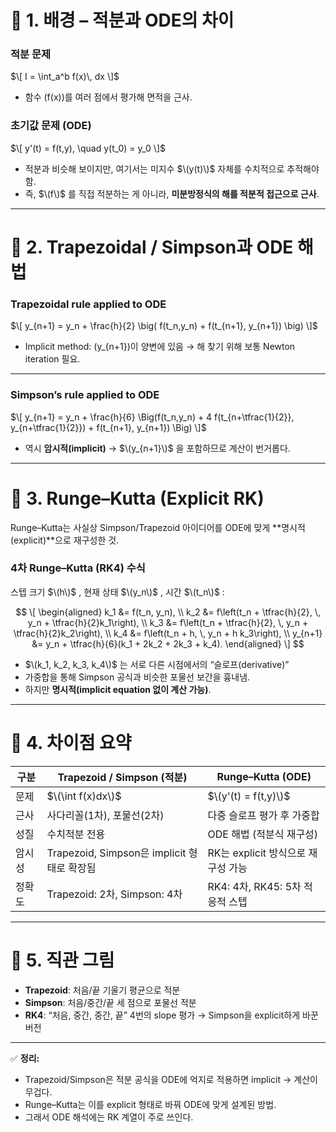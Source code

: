 # 📘 1. 배경 – 적분과 ODE의 차이

### 적분 문제

$\[ I = \int_a^b f(x)\, dx \]$

- 함수 \(f(x)\)를 여러 점에서 평가해 면적을 근사.


### 초기값 문제 (ODE)

$\[ y'(t) = f(t,y), \quad y(t_0) = y_0 \]$

- 적분과 비슷해 보이지만, 여기서는 미지수 $\(y(t)\)$ 자체를 수치적으로 추적해야 함.  
- 즉, $\(f\)$ 를 직접 적분하는 게 아니라, **미분방정식의 해를 적분적 접근으로 근사**.

---

# 📘 2. Trapezoidal / Simpson과 ODE 해법

### Trapezoidal rule applied to ODE

$\[ y_{n+1} = y_n + \frac{h}{2} \big( f(t_n,y_n) + f(t_{n+1}, y_{n+1}) \big) \]$

- Implicit method: \(y_{n+1}\)이 양변에 있음 → 해 찾기 위해 보통 Newton iteration 필요.

---

### Simpson’s rule applied to ODE

$\[ y_{n+1} = y_n + \frac{h}{6} \Big(f(t_n,y_n) + 4 f(t_{n+\tfrac{1}{2}}, y_{n+\tfrac{1}{2}}) + f(t_{n+1}, y_{n+1}) \Big) \]$

- 역시 **암시적(implicit)** → $\(y_{n+1}\)$ 을 포함하므로 계산이 번거롭다.

---

# 📘 3. Runge–Kutta (Explicit RK)

Runge–Kutta는 사실상 Simpson/Trapezoid 아이디어를 ODE에 맞게 **명시적(explicit)**으로 재구성한 것.

### 4차 Runge–Kutta (RK4) 수식

스텝 크기 $\(h\)$ , 현재 상태 $\(y_n\)$ , 시간 $\(t_n\)$ :

$$
\[
\begin{aligned}
k_1 &= f(t_n, y_n), \\
k_2 &= f\left(t_n + \tfrac{h}{2}, \, y_n + \tfrac{h}{2}k_1\right), \\
k_3 &= f\left(t_n + \tfrac{h}{2}, \, y_n + \tfrac{h}{2}k_2\right), \\
k_4 &= f\left(t_n + h, \, y_n + h k_3\right), \\
y_{n+1} &= y_n + \tfrac{h}{6}(k_1 + 2k_2 + 2k_3 + k_4).
\end{aligned}
\]
$$

- $\(k_1, k_2, k_3, k_4\)$ 는 서로 다른 시점에서의 “슬로프(derivative)”  
- 가중합을 통해 Simpson 공식과 비슷한 포물선 보간을 흉내냄.  
- 하지만 **명시적(implicit equation 없이 계산 가능)**.

---

# 📘 4. 차이점 요약

| 구분 | Trapezoid / Simpson (적분) | Runge–Kutta (ODE) |
|------|-----------------------------|--------------------|
| 문제 | $\(\int f(x)dx\)$ | $\(y'(t) = f(t,y)\)$ |
| 근사 | 사다리꼴(1차), 포물선(2차) | 다중 슬로프 평가 후 가중합 |
| 성질 | 수치적분 전용 | ODE 해법 (적분식 재구성) |
| 암시성 | Trapezoid, Simpson은 implicit 형태로 확장됨 | RK는 explicit 방식으로 재구성 가능 |
| 정확도 | Trapezoid: 2차, Simpson: 4차 | RK4: 4차, RK45: 5차 적응적 스텝 |

---

# 📘 5. 직관 그림

- **Trapezoid**: 처음/끝 기울기 평균으로 적분  
- **Simpson**: 처음/중간/끝 세 점으로 포물선 적분  
- **RK4**: “처음, 중간, 중간, 끝” 4번의 slope 평가 → Simpson을 explicit하게 바꾼 버전

---

✅ **정리:**  
- Trapezoid/Simpson은 적분 공식을 ODE에 억지로 적용하면 implicit → 계산이 무겁다.  
- Runge–Kutta는 이를 explicit 형태로 바꿔 ODE에 맞게 설계된 방법.  
- 그래서 ODE 해석에는 RK 계열이 주로 쓰인다.
